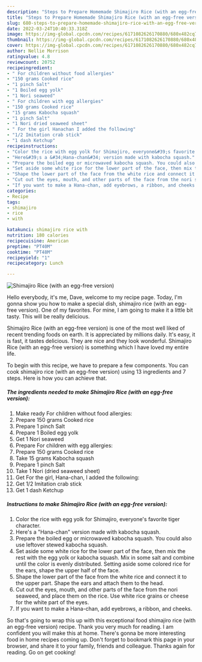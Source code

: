 ```yaml
---
description: "Steps to Prepare Homemade Shimajiro Rice (with an egg-free version)"
title: "Steps to Prepare Homemade Shimajiro Rice (with an egg-free version)"
slug: 680-steps-to-prepare-homemade-shimajiro-rice-with-an-egg-free-version
date: 2022-03-24T10:40:33.318Z
image: https://img-global.cpcdn.com/recipes/6171082626170880/680x482cq70/shimajiro-rice-with-an-egg-free-version-recipe-main-photo.jpg
thumbnail: https://img-global.cpcdn.com/recipes/6171082626170880/680x482cq70/shimajiro-rice-with-an-egg-free-version-recipe-main-photo.jpg
cover: https://img-global.cpcdn.com/recipes/6171082626170880/680x482cq70/shimajiro-rice-with-an-egg-free-version-recipe-main-photo.jpg
author: Nellie Morrison
ratingvalue: 4.8
reviewcount: 20752
recipeingredient:
- " For children without food allergies"
- "150 grams Cooked rice"
- "1 pinch Salt"
- "1 Boiled egg yolk"
- "1 Nori seaweed"
- " For children with egg allergies"
- "150 grams Cooked rice"
- "15 grams Kabocha squash"
- "1 pinch Salt"
- "1 Nori dried seaweed sheet"
- " For the girl Hanachan I added the following"
- "1/2 Imitation crab stick"
- "1 dash Ketchup"
recipeinstructions:
- "Color the rice with egg yolk for Shimajiro, everyone&#39;s favorite tiger character."
- "Here&#39;s a &#34;Hana-chan&#34; version made with kabocha squash."
- "Prepare the boiled egg or microwaved kabocha squash. You could also use leftover stewed kabocha squash."
- "Set aside some white rice for the lower part of the face, then mix the rest with the egg yolk or kabocha squash. Mix in some salt and combine until the color is evenly distributed. Setting aside some colored rice for the ears, shape the upper half of the face."
- "Shape the lower part of the face from the white rice and connect it to the upper part. Shape the ears and attach them to the head."
- "Cut out the eyes, mouth, and other parts of the face from the nori seaweed, and place them on the rice. Use white rice grains or cheese for the white part of the eyes."
- "If you want to make a Hana-chan, add eyebrows, a ribbon, and cheeks."
categories:
- Recipe
tags:
- shimajiro
- rice
- with

katakunci: shimajiro rice with 
nutrition: 180 calories
recipecuisine: American
preptime: "PT40M"
cooktime: "PT48M"
recipeyield: "1"
recipecategory: Lunch

---
```



![Shimajiro Rice (with an egg-free version)](https://img-global.cpcdn.com/recipes/6171082626170880/680x482cq70/shimajiro-rice-with-an-egg-free-version-recipe-main-photo.jpg)

Hello everybody, it's me, Dave, welcome to my recipe page. Today, I'm gonna show you how to make a special dish, shimajiro rice (with an egg-free version). One of my favorites. For mine, I am going to make it a little bit tasty. This will be really delicious.

Shimajiro Rice (with an egg-free version) is one of the most well liked of recent trending foods on earth. It is appreciated by millions daily. It's easy, it is fast, it tastes delicious. They are nice and they look wonderful. Shimajiro Rice (with an egg-free version) is something which I have loved my entire life.




To begin with this recipe, we have to prepare a few components. You can cook shimajiro rice (with an egg-free version) using 13 ingredients and 7 steps. Here is how you can achieve that.

<!--inarticleads1-->

##### The ingredients needed to make Shimajiro Rice (with an egg-free version):

1. Make ready  For children without food allergies:
1. Prepare 150 grams Cooked rice
1. Prepare 1 pinch Salt
1. Prepare 1 Boiled egg yolk
1. Get 1 Nori seaweed
1. Prepare  For children with egg allergies:
1. Prepare 150 grams Cooked rice
1. Take 15 grams Kabocha squash
1. Prepare 1 pinch Salt
1. Take 1 Nori (dried seaweed sheet)
1. Get  For the girl, Hana-chan, I added the following:
1. Get 1/2 Imitation crab stick
1. Get 1 dash Ketchup




<!--inarticleads2-->

##### Instructions to make Shimajiro Rice (with an egg-free version):

1. Color the rice with egg yolk for Shimajiro, everyone&#39;s favorite tiger character.
1. Here&#39;s a &#34;Hana-chan&#34; version made with kabocha squash.
1. Prepare the boiled egg or microwaved kabocha squash. You could also use leftover stewed kabocha squash.
1. Set aside some white rice for the lower part of the face, then mix the rest with the egg yolk or kabocha squash. Mix in some salt and combine until the color is evenly distributed. Setting aside some colored rice for the ears, shape the upper half of the face.
1. Shape the lower part of the face from the white rice and connect it to the upper part. Shape the ears and attach them to the head.
1. Cut out the eyes, mouth, and other parts of the face from the nori seaweed, and place them on the rice. Use white rice grains or cheese for the white part of the eyes.
1. If you want to make a Hana-chan, add eyebrows, a ribbon, and cheeks.




So that's going to wrap this up with this exceptional food shimajiro rice (with an egg-free version) recipe. Thank you very much for reading. I am confident you will make this at home. There's gonna be more interesting food in home recipes coming up. Don't forget to bookmark this page in your browser, and share it to your family, friends and colleague. Thanks again for reading. Go on get cooking!
